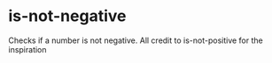 # is-not-negative
Checks if a number is not negative. All credit to is-not-positive for the inspiration
